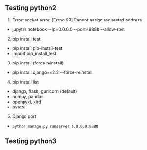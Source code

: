## Testing python2

1. Error: socket.error: [Errno 99] Cannot assign requested address
- jupyter notebook --ip=0.0.0.0 --port=8888 --allow-root

2. pip install test
- pip install pip-install-test
- import pip_install_test

3. pip install (force reinstall)
- pip install django==2.2 --force-reinstall

4. pip install list
- django, flask, gunicorn (default)
- numpy, pandas
- openpyxl, xlrd
- pytest

5. Django port 
- `python manage.py runserver 0.0.0.0:8080`



## Testing python3
